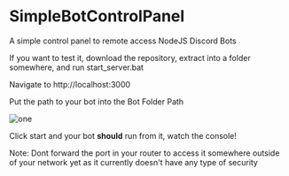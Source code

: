 # SimpleBotControlPanel
A simple control panel to remote access NodeJS Discord Bots

If you want to test it, download the repository, extract into a folder somewhere, and run start_server.bat

Navigate to http://localhost:3000

Put the path to your bot into the Bot Folder Path

![one](https://i.gyazo.com/17d5121ab347547ef007ad8add6b99ee.png)

Click start and your bot **should** run from it, watch the console!

Note: Dont forward the port in your router to access it somewhere outside of your network yet as it currently doesn't have any type of security
